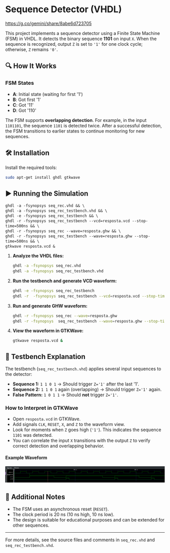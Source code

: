 # Sequence Detector (VHDL)

https://g.co/gemini/share/8abe6d723705

This project implements a sequence detector using a Finite State Machine (FSM) in VHDL. It detects the binary sequence **1101** on input `X`. When the sequence is recognized, output `Z` is set to `'1'` for one clock cycle; otherwise, `Z` remains `'0'`.

## 🔍 How It Works

### FSM States
- **A**: Initial state (waiting for first '1')
- **B**: Got first '1'
- **C**: Got '11'
- **D**: Got '110'

The FSM supports **overlapping detection**. For example, in the input `1101101`, the sequence `1101` is detected twice. After a successful detection, the FSM transitions to earlier states to continue monitoring for new sequences.

## 🛠️ Installation

Install the required tools:
```bash
sudo apt-get install ghdl gtkwave
```

## ▶️ Running the Simulation

```
ghdl -a -fsynopsys seq_rec.vhd && \
ghdl -a -fsynopsys seq_rec_testbench.vhd && \
ghdl -e -fsynopsys seq_rec_testbench && \
ghdl -r -fsynopsys seq_rec_testbench --vcd=resposta.vcd --stop-time=500ns && \
ghdl -r -fsynopsys seq_rec --wave=resposta.ghw && \
ghdl -r -fsynopsys seq_rec_testbench --wave=resposta.ghw --stop-time=500ns && \
gtkwave resposta.vcd &
```

1. **Analyze the VHDL files:**
   ```bash
   ghdl -a -fsynopsys seq_rec.vhd
   ghdl -a -fsynopsys seq_rec_testbench.vhd
   ```
2. **Run the testbench and generate VCD waveform:**
   ```bash
   ghdl -e -fsynopsys seq_rec_testbench
   ghdl -r  -fsynopsys seq_rec_testbench --vcd=resposta.vcd --stop-time=500ns
   ```
3. **Run and generate GHW waveform:**
   ```bash
   ghdl -r -fsynopsys seq_rec --wave=resposta.ghw
   ghdl -r -fsynopsys  seq_rec_testbench --wave=resposta.ghw --stop-time=500ns
   ```
4. **View the waveform in GTKWave:**
   ```bash
   gtkwave resposta.vcd &
   ```

## 🧪 Testbench Explanation

The testbench (`seq_rec_testbench.vhd`) applies several input sequences to the detector:
- **Sequence 1:** `1 1 0 1` → Should trigger `Z='1'` after the last '1'.
- **Sequence 2:** `1 1 0 1` again (overlapping) → Should trigger `Z='1'` again.
- **False Pattern:** `1 0 1 1` → Should **not** trigger `Z='1'`.

### How to Interpret in GTKWave
- Open `resposta.vcd` in GTKWave.
- Add signals `CLK`, `RESET`, `X`, and `Z` to the waveform view.
- Look for moments when `Z` goes high (`'1'`). This indicates the sequence `1101` was detected.
- You can correlate the input `X` transitions with the output `Z` to verify correct detection and overlapping behavior.


#### Example Waveform
![Example GTKWave output](./wave.png)

## 📄 Additional Notes
- The FSM uses an asynchronous reset (`RESET`).
- The clock period is 20 ns (10 ns high, 10 ns low).
- The design is suitable for educational purposes and can be extended for other sequences.

---

For more details, see the source files and comments in `seq_rec.vhd` and `seq_rec_testbench.vhd`.
